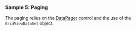 ### Sample 5: Paging

The paging relies on the [DataPager](/docs/controls/businesspack/DataPager/{branch}) control and the use of the `GridViewDataSet` object.